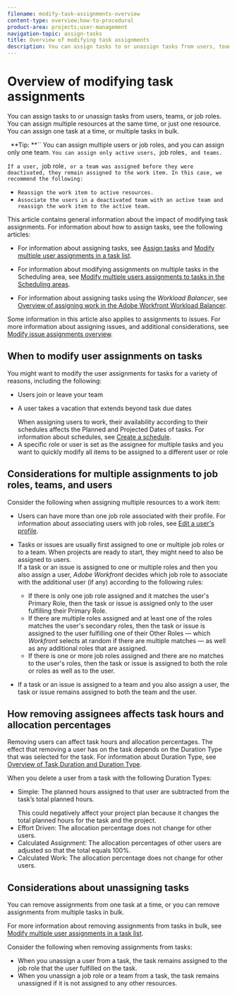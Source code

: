 ```yaml
---
filename: modify-task-assignments-overview
content-type: overview;how-to-procedural
product-area: projects;user-management
navigation-topic: assign-tasks
title: Overview of modifying task assignments
description: You can assign tasks to or unassign tasks from users, teams, or job roles. You can assign multiple resources at the same time, or just one resource. You can assign one task at a time, or multiple tasks in bulk.
---
```


# Overview of modifying task assignments

You can assign tasks to or unassign tasks from users, teams, or job roles. You can assign multiple resources at the same time, or just one resource. You can assign one task at a time, or multiple tasks in bulk. 

` `**Tip: **`` You can assign multiple users or job roles, and you can assign only one team. `You can assign only active users, `job roles`, and teams.`

`If a user, `job role`, or a team was assigned before they were deactivated, they remain assigned to the work item. In this case, we recommend the following:`

* `Reassign the work item to active resources.` 
* `Associate the users in a deactivated team with an active team and reassign the work item to the active team.`

This article contains general information about the impact of modifying task assignments. For information about how to assign tasks, see the following articles:

* For information about assigning tasks, see [Assign tasks](../../../manage-work/tasks/assign-tasks/assign-tasks.md) and [Modify multiple user assignments in a task list](../../../manage-work/tasks/assign-tasks/modify-multiple-assignments-in-task-list.md). 

* For information about modifying assignments on multiple tasks in the Scheduling area, see [Modify multiple users assignments to tasks in the Scheduling areas](../../../resource-mgmt/resource-scheduling/modify-multipl-assignments-scheduling-areas.md).
* For information about assigning tasks using the *Workload Balancer*, see [Overview of assigning work in the Adobe Workfront Workload Balancer](../../../resource-mgmt/workload-balancer/assign-work-in-workload-balancer.md).

Some information in this article also applies to assignments to issues. For more information about assigning issues, and additional considerations, see [Modify issue assignments overview](../../../manage-work/issues/manage-issues/modify-issue-assignments-overview.md).

## When to modify user assignments on tasks

You might want to modify the user assignments for tasks for a variety of reasons, including the following:

<ul> 
 <li>Users join or leave your team</li> 
 <li> <p>A user takes a vacation that extends beyond task due dates</p> <note type="note">
   When assigning users to work, their availability according to their schedules affects the Planned and Projected Dates of tasks. For information about schedules, see 
   <a href="../../../administration-and-setup/set-up-workfront/configure-timesheets-schedules/create-schedules.md" class="MCXref xref" xrefformat="{para}">Create a schedule</a>.
  </note> </li> 
 <li>A specific role or user is set as the assignee for multiple tasks and you want to quickly modify all items to be assigned to a different user or role</li> 
</ul>

## Considerations for multiple assignments to job roles, teams, and users

Consider the following when assigning multiple resources to a work item:

* Users can have more than one job role associated with their profile. For information about associating users with job roles, see [Edit a user's profile](../../../administration-and-setup/add-users/create-and-manage-users/edit-a-users-profile.md).

* Tasks or issues are usually first assigned to one or multiple job roles or to a team. When projects are ready to start, they might need to also be assigned to users.   
  If a task or an issue is assigned to one or multiple roles and then you also assign a user, *Adobe Workfront* decides which job role to associate with the additional user (if any)&nbsp;according to the following rules:

  * If there is only one job role assigned and it matches the user's Primary Role, then the task or issue is assigned only to the user fulfilling their&nbsp;Primary Role. 
  * If there are multiple roles assigned and at least one of the roles matches the user's secondary roles, then the task or issue is assigned to the user fulfilling one of their Other Roles — which *Workfront* selects at random if there are multiple matches — as well as any additional roles that are assigned.
  * If there is one or more job roles assigned and there are no matches to the user's roles, then the task or issue is assigned to both&nbsp;the role or roles as well as to the user.

* If a task or an issue is assigned to a team and you also assign a user, the task or issue remains assigned to both the team and the user.

## How removing assignees affects task hours and allocation percentages

Removing users can affect task hours and allocation percentages. The effect that removing a user has on the task depends on the Duration Type that was selected for the task. For information about Duration&nbsp;Type, see [Overview of Task Duration and Duration Type](../../../manage-work/tasks/taskdurtn/task-duration-and-duration-type.md).

When you delete a user from a task with the following Duration&nbsp;Types:

<ul> 
 <li> <p><span class="bold">Simple:</span> The planned hours assigned to that user are subtracted from the task’s total planned hours.</p> <note type="important">
   <span class="s1">This could negatively affect your project plan because it changes the total planned hours for the task and the project.</span> 
  </note> </li> 
 <li><span class="s1"><span class="bold">Effort Driven:</span> The allocation percentage does not change for other users.</span> </li> 
 <li><span class="s1"><span class="bold">Calculated Assignment:</span> The allocation percentages of other users are adjusted so that the total equals 100%.</span> </li> 
 <li><span class="s1"><span class="bold">Calculated Work:</span> The allocation percentage does not change for other users.</span> </li> 
</ul>

## Considerations about unassigning tasks

You can remove assignments from one task at a time, or you can remove assignments from multiple tasks in bulk.

For more information about removing assignments from tasks in bulk, see [Modify multiple user assignments in a task list](../../../manage-work/tasks/assign-tasks/modify-multiple-assignments-in-task-list.md).

Consider the following when removing assignments from tasks:

* When you unassign a user from a task, the task remains assigned to the job role that the user fulfilled on the task.
* When you unassign a job role or a team from a task, the task remains unassigned if it is not assigned to any other resources.

